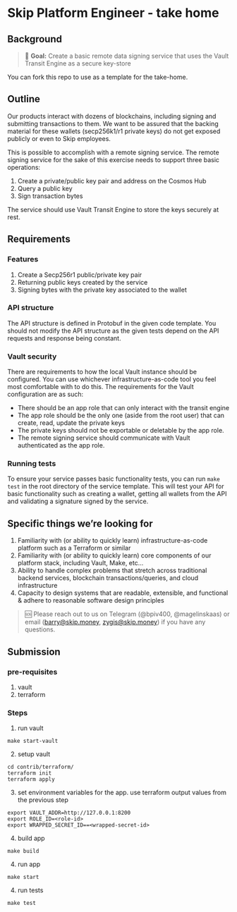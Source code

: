 # Skip Platform Engineer - take home

## Background

> 🎯 **Goal:** Create a basic remote data signing service that uses the Vault Transit Engine as a secure key-store

You can fork this repo to use as a template for the take-home.

## Outline

Our products interact with dozens of blockchains, including signing and submitting transactions to them. We want to be assured that the backing material for these wallets (secp256k1/r1 private keys) do not get exposed publicly or even to Skip employees. 

This is possible to accomplish with a remote signing service. The remote signing service for the sake of this exercise needs to support three basic operations: 

1. Create a private/public key pair and address on the Cosmos Hub
2. Query a public key
3. Sign transaction bytes

The service should use Vault Transit Engine to store the keys securely at rest. 

## Requirements

### Features

1. Create a Secp256r1 public/private key pair
2. Returning public keys created by the service
3. Signing bytes with the private key associated to the wallet

### API structure

The API structure is defined in Protobuf in the given code template. You should not modify the API structure as the given tests depend on the API requests and response being constant.

### Vault security

There are requirements to how the local Vault instance should be configured. You can use whichever infrastructure-as-code tool you feel most comfortable with to do this. The requirements for the Vault configuration are as such:

- There should be an app role that can only interact with the transit engine
- The app role should be the only one (aside from the root user) that can create, read, update the private keys
- The private keys should not be exportable or deletable by the app role.
- The remote signing service should communicate with Vault authenticated as the app role.

### Running tests

To ensure your service passes basic functionality tests, you can run `make test` in the root directory of the service template. This will test your API for basic functionality such as creating a wallet, getting all wallets from the API and validating a signature signed by the service.

## Specific things we’re looking for

1. Familiarity with (or ability to quickly learn) infrastructure-as-code platform such as a Terraform or similar
2. Familiarity with (or ability to quickly learn) core components of our platform stack, including Vault, Make, etc…
3. Ability to handle complex problems that stretch across traditional backend services, blockchain transactions/queries, and cloud infrastructure
4. Capacity to design systems that are readable, extensible, and functional & adhere to reasonable software design principles

> 🆘 Please reach out to us on Telegram (@bpiv400, @magelinskaas) or email (barry@skip.money, zygis@skip.money) if you have any questions.


## Submission

### pre-requisites
1. vault
2. terraform

### Steps
1. run vault 
```
make start-vault
```
2. setup vault
```
cd contrib/terraform/
terraform init
terraform apply
```
3. set environment variables for the app. use terraform output values from the previous step
```
export VAULT_ADDR=http://127.0.0.1:8200
export ROLE_ID=<role-id>
export WRAPPED_SECRET_ID==<wrapped-secret-id>
```
4. build app
```
make build
```
4. run app
```
make start
```
4. run tests
```
make test
```